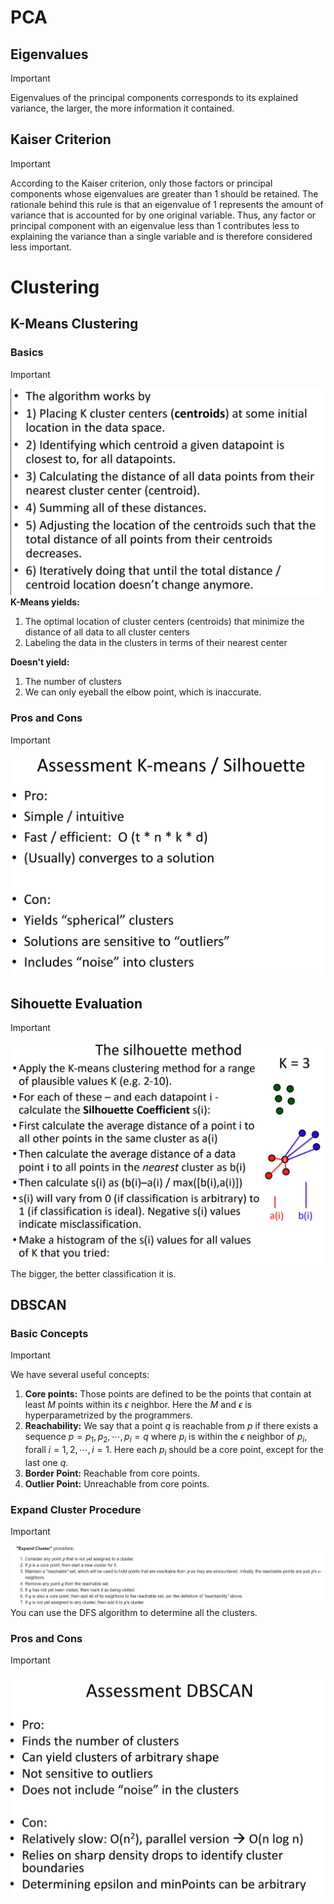 # PCA
## Eigenvalues
> [!important]
> Eigenvalues of the principal components corresponds to its explained variance, the larger, the more information it contained.



## Kaiser Criterion
> [!important]
> According to the Kaiser criterion, only those factors or principal components whose eigenvalues are greater than 1 should be retained. The rationale behind this rule is that an eigenvalue of 1 represents the amount of variance that is accounted for by one original variable. Thus, any factor or principal component with an eigenvalue less than 1 contributes less to explaining the variance than a single variable and is therefore considered less important.




# Clustering
## K-Means Clustering
### Basics
> [!important]
> ![](Unsupervised%20Learning.assets/image-20231217141129077.png)
> **K-Means yields:**
> 1. The optimal location of cluster centers (centroids) that minimize the distance of all data to all cluster centers
> 2. Labeling the data in the clusters in terms of their nearest center
> 
> **Doesn't yield:**
> 1. The number of clusters
> 2. We can only eyeball the elbow point, which is inaccurate.
> 
> 

### Pros and Cons
> [!important]
> ![](Unsupervised%20Learning.assets/image-20231217150148117.png)




## Sihouette Evaluation
> [!important]
> ![](Unsupervised%20Learning.assets/image-20231217145852053.png)
> The bigger, the better classification it is.



## DBSCAN
### Basic Concepts
> [!important]
> We have several useful concepts:
> 1. **Core points:** Those points are defined to be the points that contain at least $M$ points within its $\epsilon$ neighbor. Here the $M$ and $\epsilon$ is hyperparametrized by the programmers.
> 2. **Reachability:** We say that a point $q$ is reachable from $p$ if there exists a sequence $p = p_1,p_2,\cdots,p_i=q$ where $p_i$ is within the $\epsilon$ neighbor of $p_i$, forall $i=1,2,\cdots, i=1$. Here each $p_i$ should be a core point, except for the last one $q$.
> 3. **Border Point:** Reachable from core points. 
> 4. **Outlier Point:** Unreachable from core points.



### Expand Cluster Procedure
> [!important]
> ![](Unsupervised%20Learning.assets/image-20231217150839782.png)
> You can use the DFS algorithm to determine all the clusters.


### Pros and Cons
> [!important]
> ![](Unsupervised%20Learning.assets/image-20231217151315345.png)




